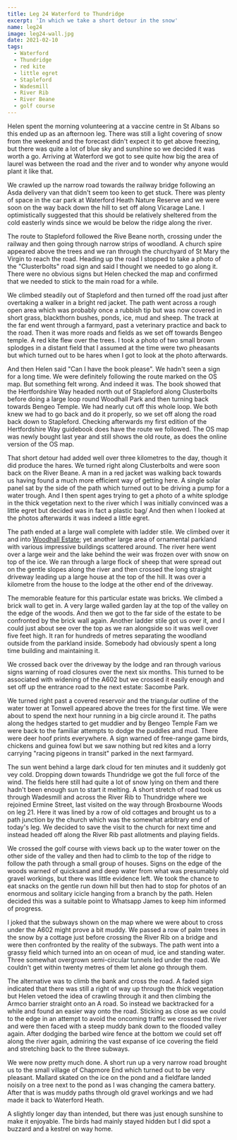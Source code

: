 ```yaml
---
title: Leg 24 Waterford to Thundridge
excerpt: 'In which we take a short detour in the snow'
name: leg24
image: leg24-wall.jpg
date: 2021-02-10
tags:
  - Waterford
  - Thundridge
  - red kite
  - little egret
  - Stapleford
  - Wadesmill
  - River Rib
  - River Beane
  - golf course
---
```


Helen spent the morning volunteering at a vaccine centre in St Albans so this ended up as an afternoon leg. There was still a light covering of snow from the weekend and the forecast didn't expect it to get above freezing, but there was quite a lot of blue sky and sunshine so we decided it was worth a go. Arriving at Waterford we got to see quite how big the area of laurel was between the road and the river and to wonder why anyone would plant it like that.

We crawled up the narrow road towards the railway bridge following an Asda delivery van that didn't seem too keen to get stuck. There was plenty of space in the car park at Waterford Heath Nature Reserve and we were soon on the way back down the hill to set off along Vicarage Lane. I optimistically suggested that this should be relatively sheltered from the cold easterly winds since we would be below the ridge along the river.

The route to Stapleford followed the Rive Beane north, crossing under the railway and then going through narrow strips of woodland. A church spire appeared above the trees and we ran through the churchyard of St Mary the Virgin to reach the road. Heading up the road I stopped to take a photo of the "Clusterbolts" road sign and said I thought we needed to go along it. There were no obvious signs but Helen checked the map and confirmed that we needed to stick to the main road for a while.

We climbed steadily out of Stapleford and then turned off the road just after overtaking a walker in a bright red jacket. The path went across a rough open area which was probably once a rubbish tip but was now covered in short grass, blackthorn bushes, ponds, ice, mud and sheep. The track at the far end went through a farmyard, past a veterinary practice and back to the road. Then it was more roads and fields as we set off towards Bengeo temple. A red kite flew over the trees. I took a photo of two small brown splodges in a distant field that I assumed at the time were two pheasants but which turned out to be hares when I got to look at the photo afterwards.

And then Helen said "Can I have the book please". We hadn't seen a sign for a long time. We were definitely following the route marked on the OS map. But something felt wrong. And indeed it was. The book showed that the Hertfordshire Way headed north out of Stapleford along Clusterbolts before doing a large loop round Woodhall Park and then turning back towards Bengeo Temple. We had nearly cut off this whole loop. We both knew we had to go back and do it properly, so we set off along the road back down to Stapleford. Checking afterwards my first edition of the Hertfordshire Way guidebook does have the route we followed. The OS map was newly bought last year and still shows the old route, as does the online version of the OS map.

That short detour had added well over three kilometres to the day, though it did produce the hares. We turned right along Clusterbolts and were soon back on the River Beane. A man in a red jacket was walking back towards us having found a much more efficient way of getting here. A single solar panel sat by the side of the path which turned out to be driving a pump for a water trough. And I then spent ages trying to get a photo of a white splodge in the thick vegetation next to the river which I was initially convinced was a little egret but decided was in fact a plastic bag/ And then when I looked at the photos afterwards it was indeed a little egret.

The path ended at a large wall complete with ladder stile. We climbed over it and into [Woodhall Estate](https://www.woodhallestate.co.uk/); yet another large area of ornamental parkland with various impressive buildings scattered around. The river here went over a large weir and the lake behind the weir was frozen over with snow on top of the ice. We ran through a large flock of sheep that were spread out on the gentle slopes along the river and then crossed the long straight driveway leading up a large house at the top of the hill. It was over a kilometre from the house to the lodge at the other end of the driveway.

The memorable feature for this particular estate was bricks. We climbed a brick wall to get in. A very large walled garden lay at the top of the valley on the edge of the woods. And then we got to the far side of the estate to be confronted by the brick wall again. Another ladder stile got us over it, and I could just about see over the top as we ran alongside so it was well over five feet high. It ran for hundreds of metres separating the woodland outside from the parkland inside. Somebody had obviously spent a long time building and maintaining it.

We crossed back over the driveway by the lodge and ran through various signs warning of road closures over the next six months. This turned to be associated with widening of the A602 but we crossed it easily enough and set off up the entrance road to the next estate: Sacombe Park.

We turned right past a covered reservoir and the triangular outline of the water tower at Tonwell appeared above the trees for the first time. We were about to spend the next hour running in a big circle around it. The paths along the hedges started to get muddier and by Bengeo Temple Fam we were back to the familiar attempts to dodge the puddles and mud. There were deer hoof prints everywhere. A sign warned of free-range game birds, chickens and guinea fowl but we saw nothing but red kites and a lorry carrying "racing pigeons in transit" parked in the next farmyard.

The sun went behind a large dark cloud for ten minutes and it suddenly got vey cold. Dropping down towards Thundridge we got the full force of the wind. The fields here still had quite a lot of snow lying on them and there hadn't been enough sun to start it melting. A short stretch of road took us through Wadesmill and across the River Rib to Thundridge where we rejoined Ermine Street, last visited on the way through Broxbourne Woods on leg 21. Here it was lined by a row of old cottages and brought us to a path junction by the church which was the somewhat arbitrary end of today's leg. We decided to save the visit to the church for next time and instead headed off along the River Rib past allotments and playing fields.

We crossed the golf course with views back up to the water tower on the other side of the valley and then had to climb to the top of the ridge to follow the path through a small group of houses. Signs on the edge of the woods warned of quicksand and deep water from what was presumably old gravel workings, but there was little evidence left. We took the chance to eat snacks on the gentle run down hill but then had to stop for photos of an enormous and solitary icicle hanging from a branch by the path. Helen decided this was a suitable point to Whatsapp James to keep him informed of progress.

I joked that the subways shown on the map where we were about to cross under the A602 might prove a bit muddy. We passed a row of palm trees in the snow by a cottage just before crossing the River Rib on a bridge and were then confronted by the reality of the subways. The path went into a grassy field which turned into an on ocean of mud, ice and standing water. Three somewhat overgrown semi-circular tunnels led under the road. We couldn't get within twenty metres of them let alone go through them.

The alternative was to climb the bank and cross the road. A faded sign indicated that there was still a right of way up through the thick vegetation but Helen vetoed the idea of crawling through it and then climbing the Armco barrier straight onto an A road. So instead we backtracked for a while and found an easier way onto the road. Sticking as close as we could to the edge in an attempt to avoid the oncoming traffic we crossed the river and were then faced with a steep muddy bank down to the flooded valley again. After dodging the barbed wire fence at the bottom we could set off along the river again, admiring the vast expanse of ice covering the field and stretching back to the three subways.

We were now pretty much done. A short run up a very narrow road brought us to the small village of Chapmore End which turned out to be very pleasant. Mallard skated on the ice on the pond and a fieldfare landed noisily on a tree next to the pond as I was changing the camera battery. After that is was muddy paths through old gravel workings and we had made it back to Waterford Heath.

A slightly longer day than intended, but there was just enough sunshine to make it enjoyable. The birds had mainly stayed hidden but I did spot a buzzard and a kestrel on way home.
